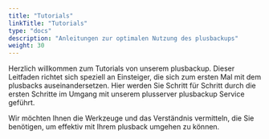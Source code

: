 ```yaml
---
title: "Tutorials"
linkTitle: "Tutorials"
type: "docs"
description: "Anleitungen zur optimalen Nutzung des plusbackups"
weight: 30
---
```


Herzlich willkommen zum Tutorials von unserem plusbackup.
Dieser Leitfaden richtet sich speziell an Einsteiger, die sich zum ersten Mal mit dem plusbacks auseinandersetzen. 
Hier werden Sie Schritt für Schritt durch die ersten Schritte im Umgang mit unserem plusserver plusbackup Service geführt.

Wir möchten Ihnen die Werkzeuge und das Verständnis vermitteln, die Sie benötigen, um effektiv mit Ihrem plusback umgehen zu können.

